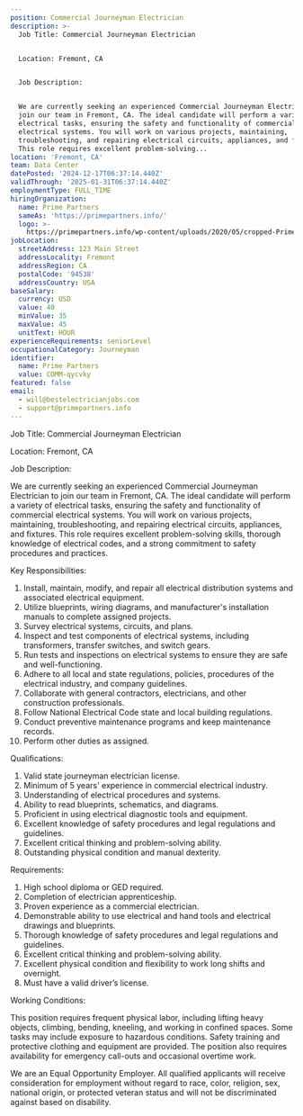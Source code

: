 ```yaml
---
position: Commercial Journeyman Electrician
description: >-
  Job Title: Commercial Journeyman Electrician


  Location: Fremont, CA


  Job Description:


  We are currently seeking an experienced Commercial Journeyman Electrician to
  join our team in Fremont, CA. The ideal candidate will perform a variety of
  electrical tasks, ensuring the safety and functionality of commercial
  electrical systems. You will work on various projects, maintaining,
  troubleshooting, and repairing electrical circuits, appliances, and fixtures.
  This role requires excellent problem-solving...
location: 'Fremont, CA'
team: Data Center
datePosted: '2024-12-17T06:37:14.440Z'
validThrough: '2025-01-31T06:37:14.440Z'
employmentType: FULL_TIME
hiringOrganization:
  name: Prime Partners
  sameAs: 'https://primepartners.info/'
  logo: >-
    https://primepartners.info/wp-content/uploads/2020/05/cropped-Prime-Partners-Logo-NO-BG-1-1.png
jobLocation:
  streetAddress: 123 Main Street
  addressLocality: Fremont
  addressRegion: CA
  postalCode: '94538'
  addressCountry: USA
baseSalary:
  currency: USD
  value: 40
  minValue: 35
  maxValue: 45
  unitText: HOUR
experienceRequirements: seniorLevel
occupationalCategory: Journeyman
identifier:
  name: Prime Partners
  value: COMM-qycvky
featured: false
email:
  - will@bestelectricianjobs.com
  - support@primepartners.info
---
```




Job Title: Commercial Journeyman Electrician

Location: Fremont, CA

Job Description:

We are currently seeking an experienced Commercial Journeyman Electrician to join our team in Fremont, CA. The ideal candidate will perform a variety of electrical tasks, ensuring the safety and functionality of commercial electrical systems. You will work on various projects, maintaining, troubleshooting, and repairing electrical circuits, appliances, and fixtures. This role requires excellent problem-solving skills, thorough knowledge of electrical codes, and a strong commitment to safety procedures and practices.

Key Responsibilities:

1. Install, maintain, modify, and repair all electrical distribution systems and associated electrical equipment.
2. Utilize blueprints, wiring diagrams, and manufacturer's installation manuals to complete assigned projects.
3. Survey electrical systems, circuits, and plans.
4. Inspect and test components of electrical systems, including transformers, transfer switches, and switch gears.
5. Run tests and inspections on electrical systems to ensure they are safe and well-functioning.
6. Adhere to all local and state regulations, policies, procedures of the electrical industry, and company guidelines.
7. Collaborate with general contractors, electricians, and other construction professionals.
8. Follow National Electrical Code state and local building regulations.
9. Conduct preventive maintenance programs and keep maintenance records.
10. Perform other duties as assigned.

Qualifications:

1. Valid state journeyman electrician license.
2. Minimum of 5 years' experience in commercial electrical industry.
3. Understanding of electrical procedures and systems.
4. Ability to read blueprints, schematics, and diagrams.
5. Proficient in using electrical diagnostic tools and equipment.
6. Excellent knowledge of safety procedures and legal regulations and guidelines.
7. Excellent critical thinking and problem-solving ability.
8. Outstanding physical condition and manual dexterity.

Requirements:

1. High school diploma or GED required.
2. Completion of electrician apprenticeship.
3. Proven experience as a commercial electrician.
4. Demonstrable ability to use electrical and hand tools and electrical drawings and blueprints.
5. Thorough knowledge of safety procedures and legal regulations and guidelines.
6. Excellent critical thinking and problem-solving ability.
7. Excellent physical condition and flexibility to work long shifts and overnight.
8. Must have a valid driver’s license.

Working Conditions:

This position requires frequent physical labor, including lifting heavy objects, climbing, bending, kneeling, and working in confined spaces. Some tasks may include exposure to hazardous conditions. Safety training and protective clothing and equipment are provided. The position also requires availability for emergency call-outs and occasional overtime work. 

We are an Equal Opportunity Employer. All qualified applicants will receive consideration for employment without regard to race, color, religion, sex, national origin, or protected veteran status and will not be discriminated against based on disability.
